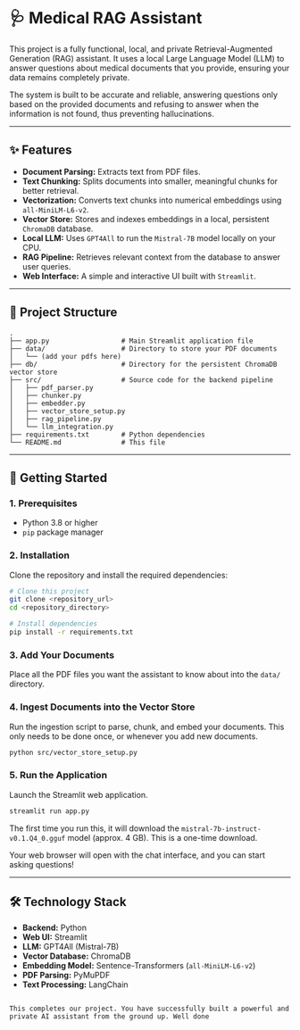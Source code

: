 # 🩺 Medical RAG Assistant

This project is a fully functional, local, and private Retrieval-Augmented Generation (RAG) assistant. It uses a local Large Language Model (LLM) to answer questions about medical documents that you provide, ensuring your data remains completely private.

The system is built to be accurate and reliable, answering questions only based on the provided documents and refusing to answer when the information is not found, thus preventing hallucinations.

---

## ✨ Features

-   **Document Parsing:** Extracts text from PDF files.
-   **Text Chunking:** Splits documents into smaller, meaningful chunks for better retrieval.
-   **Vectorization:** Converts text chunks into numerical embeddings using `all-MiniLM-L6-v2`.
-   **Vector Store:** Stores and indexes embeddings in a local, persistent `ChromaDB` database.
-   **Local LLM:** Uses `GPT4All` to run the `Mistral-7B` model locally on your CPU.
-   **RAG Pipeline:** Retrieves relevant context from the database to answer user queries.
-   **Web Interface:** A simple and interactive UI built with `Streamlit`.

---

## 📂 Project Structure

```
.
├── app.py                  # Main Streamlit application file
├── data/                   # Directory to store your PDF documents
│   └── (add your pdfs here)
├── db/                     # Directory for the persistent ChromaDB vector store
├── src/                    # Source code for the backend pipeline
│   ├── pdf_parser.py
│   ├── chunker.py
│   ├── embedder.py
│   ├── vector_store_setup.py
│   ├── rag_pipeline.py
│   └── llm_integration.py
├── requirements.txt        # Python dependencies
└── README.md               # This file
```

---

## 🚀 Getting Started

### 1. Prerequisites

-   Python 3.8 or higher
-   `pip` package manager

### 2. Installation

Clone the repository and install the required dependencies:

```bash
# Clone this project
git clone <repository_url>
cd <repository_directory>

# Install dependencies
pip install -r requirements.txt
```

### 3. Add Your Documents

Place all the PDF files you want the assistant to know about into the `data/` directory.

### 4. Ingest Documents into the Vector Store

Run the ingestion script to parse, chunk, and embed your documents. This only needs to be done once, or whenever you add new documents.

```bash
python src/vector_store_setup.py
```

### 5. Run the Application

Launch the Streamlit web application.

```bash
streamlit run app.py
```

The first time you run this, it will download the `mistral-7b-instruct-v0.1.Q4_0.gguf` model (approx. 4 GB). This is a one-time download.

Your web browser will open with the chat interface, and you can start asking questions!

---

## 🛠️ Technology Stack

-   **Backend:** Python
-   **Web UI:** Streamlit
-   **LLM:** GPT4All (Mistral-7B)
-   **Vector Database:** ChromaDB
-   **Embedding Model:** Sentence-Transformers (`all-MiniLM-L6-v2`)
-   **PDF Parsing:** PyMuPDF
-   **Text Processing:** LangChain
```

This completes our project. You have successfully built a powerful and private AI assistant from the ground up. Well done